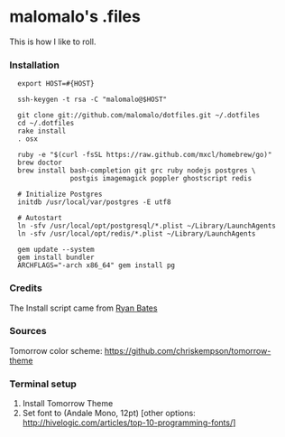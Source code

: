 malomalo's .files
=================

This is how I like to roll.

### Installation

      export HOST=#{HOST}

      ssh-keygen -t rsa -C "malomalo@$HOST"

      git clone git://github.com/malomalo/dotfiles.git ~/.dotfiles
      cd ~/.dotfiles
      rake install
      . osx

      ruby -e "$(curl -fsSL https://raw.github.com/mxcl/homebrew/go)"
      brew doctor
      brew install bash-completion git grc ruby nodejs postgres \
                   postgis imagemagick poppler ghostscript redis
      
      # Initialize Postgres
      initdb /usr/local/var/postgres -E utf8

      # Autostart
      ln -sfv /usr/local/opt/postgresql/*.plist ~/Library/LaunchAgents
      ln -sfv /usr/local/opt/redis/*.plist ~/Library/LaunchAgents

      gem update --system
      gem install bundler
      ARCHFLAGS="-arch x86_64" gem install pg

### Credits

The Install script came from [Ryan Bates](http://github.com/ryanb/dotfiles)

### Sources

Tomorrow color scheme: https://github.com/chriskempson/tomorrow-theme

### Terminal setup

1. Install Tomorrow Theme
2. Set font to (Andale Mono, 12pt) [other options:
   http://hivelogic.com/articles/top-10-programming-fonts/]
